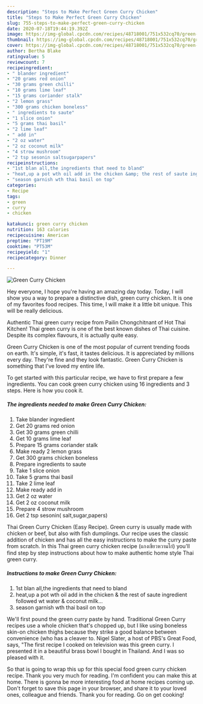 ```yaml
---
description: "Steps to Make Perfect Green Curry Chicken"
title: "Steps to Make Perfect Green Curry Chicken"
slug: 755-steps-to-make-perfect-green-curry-chicken
date: 2020-07-18T19:44:19.392Z
image: https://img-global.cpcdn.com/recipes/48718001/751x532cq70/green-curry-chicken-recipe-main-photo.jpg
thumbnail: https://img-global.cpcdn.com/recipes/48718001/751x532cq70/green-curry-chicken-recipe-main-photo.jpg
cover: https://img-global.cpcdn.com/recipes/48718001/751x532cq70/green-curry-chicken-recipe-main-photo.jpg
author: Bertha Blake
ratingvalue: 5
reviewcount: 7
recipeingredient:
- " blander ingredient"
- "20 grams red onion"
- "30 grams green chilli"
- "10 grams lime leaf"
- "15 grams coriander stalk"
- "2 lemon grass"
- "300 grams chicken boneless"
- " ingredients to saute"
- "1 slice onion"
- "5 grams thai basil"
- "2 lime leaf"
- " add in"
- "2 oz water"
- "2 oz coconut milk"
- "4 strow mushroom"
- "2 tsp sesonin saltsugarpapers"
recipeinstructions:
- "1st blan all,the ingredients that need to bland"
- "heat,up a pot wth oil add in the chicken &amp; the rest of saute ingredient followed wt water &amp; coconut milk..."
- "season garnish wth thai basil on top"
categories:
- Recipe
tags:
- green
- curry
- chicken

katakunci: green curry chicken 
nutrition: 163 calories
recipecuisine: American
preptime: "PT19M"
cooktime: "PT53M"
recipeyield: "1"
recipecategory: Dinner

---
```



![Green Curry Chicken](https://img-global.cpcdn.com/recipes/48718001/751x532cq70/green-curry-chicken-recipe-main-photo.jpg)

Hey everyone, I hope you're having an amazing day today. Today, I will show you a way to prepare a distinctive dish, green curry chicken. It is one of my favorites food recipes. This time, I will make it a little bit unique. This will be really delicious.

Authentic Thai green curry recipe from Pailin Chongchitnant of Hot Thai Kitchen! Thai green curry is one of the best known dishes of Thai cuisine. Despite its complex flavours, it is actually quite easy.

Green Curry Chicken is one of the most popular of current trending foods on earth. It's simple, it's fast, it tastes delicious. It is appreciated by millions every day. They're fine and they look fantastic. Green Curry Chicken is something that I've loved my entire life.


To get started with this particular recipe, we have to first prepare a few ingredients. You can cook green curry chicken using 16 ingredients and 3 steps. Here is how you cook it.

<!--inarticleads1-->

##### The ingredients needed to make Green Curry Chicken:

1. Take  blander ingredient
1. Get 20 grams red onion
1. Get 30 grams green chilli
1. Get 10 grams lime leaf
1. Prepare 15 grams coriander stalk
1. Make ready 2 lemon grass
1. Get 300 grams chicken boneless
1. Prepare  ingredients to saute
1. Take 1 slice onion
1. Take 5 grams thai basil
1. Take 2 lime leaf
1. Make ready  add in
1. Get 2 oz water
1. Get 2 oz coconut milk
1. Prepare 4 strow mushroom
1. Get 2 tsp sesonin( salt,sugar,papers)


Thai Green Curry Chicken (Easy Recipe). Green curry is usually made with chicken or beef, but also with fish dumplings. Our recipe uses the classic addition of chicken and has all the easy instructions to make the curry paste from scratch. In this Thai green curry chicken recipe (แกงเขียวหวานไก่) you&#39;ll find step by step instructions about how to make authentic home style Thai green curry. 

<!--inarticleads2-->

##### Instructions to make Green Curry Chicken:

1. 1st blan all,the ingredients that need to bland
1. heat,up a pot wth oil add in the chicken &amp; the rest of saute ingredient followed wt water &amp; coconut milk...
1. season garnish wth thai basil on top


We&#39;ll first pound the green curry paste by hand. Traditional Green Curry recipes use a whole chicken that&#39;s chopped up, but I like using boneless skin-on chicken thighs because they strike a good balance between convenience (who has a cleaver to. Nigel Slater, a host of PBS&#39;s Great Food, says, &#34;The first recipe I cooked on television was this green curry. I presented it in a beautiful brass bowl I bought in Thailand. And I was so pleased with it. 

So that is going to wrap this up for this special food green curry chicken recipe. Thank you very much for reading. I'm confident you can make this at home. There is gonna be more interesting food at home recipes coming up. Don't forget to save this page in your browser, and share it to your loved ones, colleague and friends. Thank you for reading. Go on get cooking!
